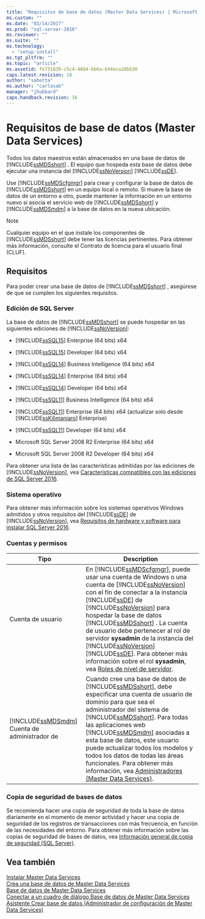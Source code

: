 ```yaml
---
title: "Requisitos de base de datos (Master Data Services) | Microsoft Docs"
ms.custom: ""
ms.date: "03/14/2017"
ms.prod: "sql-server-2016"
ms.reviewer: ""
ms.suite: ""
ms.technology: 
  - "setup-install"
ms.tgt_pltfrm: ""
ms.topic: "article"
ms.assetid: fe731839-c5c4-4884-bb6a-644eca28bb30
caps.latest.revision: 18
author: "sabotta"
ms.author: "carlasab"
manager: "jhubbard"
caps.handback.revision: 16
---
```

# Requisitos de base de datos (Master Data Services)
  Todos los datos maestros están almacenados en una base de datos de [!INCLUDE[ssMDSshort](../../includes/ssmdsshort-md.md)] . El equipo que hospeda esta base de datos debe ejecutar una instancia del [!INCLUDE[ssNoVersion](../../includes/ssnoversion-md.md)] [!INCLUDE[ssDE](../../includes/ssde-md.md)].  
  
 Use [!INCLUDE[ssMDScfgmgr](../../includes/ssmdscfgmgr-md.md)] para crear y configurar la base de datos de [!INCLUDE[ssMDSshort](../../includes/ssmdsshort-md.md)] en un equipo local o remoto. Si mueve la base de datos de un entorno a otro, puede mantener la información en un entorno nuevo si asocia el servicio web de [!INCLUDE[ssMDSshort](../../includes/ssmdsshort-md.md)] y [!INCLUDE[ssMDSmdm](../../includes/ssmdsmdm-md.md)] a la base de datos en la nueva ubicación.  
  
> [!NOTE]  
>  Cualquier equipo en el que instale los componentes de [!INCLUDE[ssMDSshort](../../includes/ssmdsshort-md.md)] debe tener las licencias pertinentes. Para obtener más información, consulte el Contrato de licencia para el usuario final (CLUF).  
  
## Requisitos  
 Para poder crear una base de datos de [!INCLUDE[ssMDSshort](../../includes/ssmdsshort-md.md)] , asegúrese de que se cumplen los siguientes requisitos.  
  
### Edición de SQL Server  
 La base de datos de [!INCLUDE[ssMDSshort](../../includes/ssmdsshort-md.md)] se puede hospedar en las siguientes ediciones de [!INCLUDE[ssNoVersion](../../includes/ssnoversion-md.md)]:  
  
 
-   [!INCLUDE[ssSQL15](../../includes/sssql15-md.md)] Enterprise (64 bits) x64  
  
-   [!INCLUDE[ssSQL15](../../includes/sssql15-md.md)] Developer (64 bits) x64  
  
-   [!INCLUDE[ssSQL14](../../includes/sssql14-md.md)] Business Intelligence (64 bits) x64  
  
-   [!INCLUDE[ssSQL14](../../includes/sssql14-md.md)] Enterprise (64 bits) x64  
  
-   [!INCLUDE[ssSQL14](../../includes/sssql14-md.md)] Developer (64 bits) x64  
  
-   [!INCLUDE[ssSQL11](../../includes/sssql11-md.md)] Business Intelligence (64 bits) x64  
  
-   [!INCLUDE[ssSQL11](../../includes/sssql11-md.md)] Enterprise (64 bits) x64 (actualizar solo desde [!INCLUDE[ssKilimanjaro](../../includes/sskilimanjaro-md.md)] Enterprise)  
  
-   [!INCLUDE[ssSQL11](../../includes/sssql11-md.md)] Developer (64 bits) x64  
  
-   Microsoft SQL Server 2008 R2 Enterprise (64 bits) x64  
  
-   Microsoft SQL Server 2008 R2 Developer (64 bits) x64  
  
 Para obtener una lista de las características admitidas por las ediciones de [!INCLUDE[ssNoVersion](../../includes/ssnoversion-md.md)], vea [Características compatibles con las ediciones de SQL Server 2016](../Topic/Features%20Supported%20by%20the%20Editions%20of%20SQL%20Server%202016.md).  
  
### Sistema operativo  
 Para obtener más información sobre los sistemas operativos Windows admitidos y otros requisitos del [!INCLUDE[ssDE](../../includes/ssde-md.md)] de [!INCLUDE[ssNoVersion](../../includes/ssnoversion-md.md)], vea [Requisitos de hardware y software para instalar SQL Server 2016](../../sql-server/install/hardware-and-software-requirements-for-installing-sql-server-2016.md).  
  
### Cuentas y permisos  
  
|Tipo|Description|  
|----------|-----------------|  
|Cuenta de usuario|En [!INCLUDE[ssMDScfgmgr](../../includes/ssmdscfgmgr-md.md)], puede usar una cuenta de Windows o una cuenta de [!INCLUDE[ssNoVersion](../../includes/ssnoversion-md.md)] con el fin de conectar a la instancia [!INCLUDE[ssDE](../../includes/ssde-md.md)] de [!INCLUDE[ssNoVersion](../../includes/ssnoversion-md.md)] para hospedar la base de datos [!INCLUDE[ssMDSshort](../../includes/ssmdsshort-md.md)] . La cuenta de usuario debe pertenecer al rol de servidor **sysadmin** de la instancia del [!INCLUDE[ssNoVersion](../../includes/ssnoversion-md.md)] [!INCLUDE[ssDE](../../includes/ssde-md.md)]. Para obtener más información sobre el rol **sysadmin**, vea [Roles de nivel de servidor](../../relational-databases/security/authentication-access/server-level-roles.md).|  
|[!INCLUDE[ssMDSmdm](../../includes/ssmdsmdm-md.md)] Cuenta de administrador de|Cuando cree una base de datos de [!INCLUDE[ssMDSshort](../../includes/ssmdsshort-md.md)], debe especificar una cuenta de usuario de dominio para que sea el administrador del sistema de [!INCLUDE[ssMDSshort](../../includes/ssmdsshort-md.md)]. Para todas las aplicaciones web [!INCLUDE[ssMDSmdm](../../includes/ssmdsmdm-md.md)] asociadas a esta base de datos, este usuario puede actualizar todos los modelos y todos los datos de todas las áreas funcionales. Para obtener más información, vea [Administradores &#40;Master Data Services&#41;](../../master-data-services/administrators-master-data-services.md).|  
  
### Copia de seguridad de bases de datos  
 Se recomienda hacer una copia de seguridad de toda la base de datos diariamente en el momento de menor actividad y hacer una copia de seguridad de los registros de transacciones con más frecuencia, en función de las necesidades del entorno. Para obtener más información sobre las copias de seguridad de bases de datos, vea [Información general de copia de seguridad &#40;SQL Server&#41;](../../relational-databases/backup-restore/backup-overview-sql-server.md).  
  
## Vea también  
 [Instalar Master Data Services](../../master-data-services/install-windows/install-master-data-services.md)   
 [Crea una base de datos de Master Data Services](../../master-data-services/install-windows/create-a-master-data-services-database.md)   
 [Base de datos de Master Data Services](../../master-data-services/master-data-services-database.md)   
 [Conectar a un cuadro de diálogo Base de datos de Master Data Services](../../master-data-services/connect-to-a-master-data-services-database-dialog-box.md)   
 [Asistente Crear base de datos &#40;Administrador de configuración de Master Data Services&#41;](../../master-data-services/create-database-wizard-master-data-services-configuration-manager.md)  
  
  
